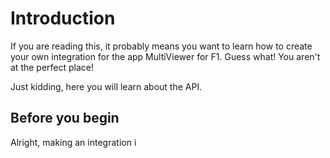 # Introduction

If you are reading this, it probably means you want to learn how to create your own integration for the app MultiViewer for F1. Guess what! You aren't at the perfect place!

Just kidding, here you will learn about the API.

## Before you begin

Alright, making an integration i